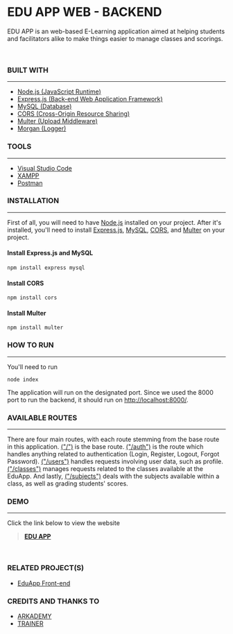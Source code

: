 # **EDU APP WEB - BACKEND**
EDU APP is an web-based E-Learning application aimed at helping students and facilitators alike to make things easier to manage classes and scorings.

<br>

### **BUILT WITH**
---
- [Node.js (JavaScript Runtime)](https://nodejs.org/en/)
- [Express.js (Back-end Web Application Framework)](https://expressjs.com/)
- [MySQL (Database)](https://www.mysql.com/)
- [CORS (Cross-Origin Resource Sharing)](https://www.npmjs.com/package/cors)
- [Multer (Upload Middleware)](https://www.npmjs.com/package/multer)
- [Morgan (Logger)](https://www.npmjs.com/package/morgan)

### **TOOLS**
---
- [Visual Studio Code](https://code.visualstudio.com/)
- [XAMPP](https://www.apachefriends.org/index.html)
- [Postman](https://www.postman.com/)

### **INSTALLATION**
---
First of all, you will need to have [Node.js](https://nodejs.org/en/) installed on your project. After it's installed, you'll need to install [Express.js](https://expressjs.com/), [MySQL](https://www.mysql.com/), [CORS](https://www.npmjs.com/package/cors), and [Multer](https://www.npmjs.com/package/multer) on your project.
 #### Install Express.js and MySQL
 ```
npm install express mysql
```
 #### Install CORS
 ```
npm install cors
```
 #### Install Multer
 ```
npm install multer
```

### **HOW TO RUN**
---
You'll need to run 
```
node index
```
The application will run on the designated port. Since we used the 8000 port to run the backend, it should run on [http://localhost:8000/](http://localhost:8000/).
<br>

### **AVAILABLE ROUTES**
---
There are four main routes, with each route stemming from the base route in this application. [("/")](http://localhost:8000/) is the base route. [("/auth")](http://localhost:8000/auth) is the route which handles anything related to authentication (Login, Register, Logout, Forgot Password). [("/users")](http://localhost:8000/users) handles requests involving user data, such as profile. [("/classes")](http://localhost:8000/classes) manages requests related to the classes available at the EduApp. And lastly, [("/subjects")](http://localhost:8000/subjects) deals with the subjects available within a class, as well as grading students' scores.


### **DEMO**
---
Click the link below to view the website
> **[EDU APP]()**

<br>

### **RELATED PROJECT(S)**
- [EduApp Front-end](https://github.com/sulthanqintara/react-edu-app)

### **CREDITS AND THANKS TO**

- [ARKADEMY](https://www.arkademy.com/)
- [TRAINER](https://github.com/rhymado/)
